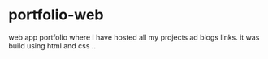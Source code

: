# portfolio-web
web app portfolio where i have hosted all my projects ad blogs links. it was build using html and css ..
